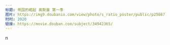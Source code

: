 ```yaml
---
标题: 帝国的崛起 奥斯曼 第一季
图片: https://img9.doubanio.com/view/photo/s_ratio_poster/public/p2586739326.jpg
时时: 2020
链接: https://movie.douban.com/subject/34942365/
---
```

n